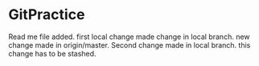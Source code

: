 # GitPractice

Read me file added.
first local change
made change in local branch.
new change made in origin/master.
Second change made in local branch.
this change has to be stashed.
